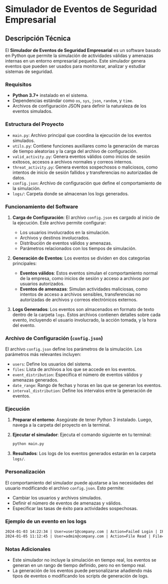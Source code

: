 
# Simulador de Eventos de Seguridad Empresarial

## Descripción Técnica

El **Simulador de Eventos de Seguridad Empresarial** es un software basado en Python que permite la simulación de actividades válidas y amenazas internas en un entorno empresarial pequeño. Este simulador genera eventos que pueden ser usados para monitorear, analizar y estudiar sistemas de seguridad.

### Requisitos

- **Python 3.7+** instalado en el sistema.
- Dependencias estándar como `os`, `sys`, `json`, `random`, y `time`.
- Archivos de configuración JSON para definir la naturaleza de los eventos simulados.

### Estructura del Proyecto

- `main.py`: Archivo principal que coordina la ejecución de los eventos simulados.
- `utils.py`: Contiene funciones auxiliares como la generación de marcas de tiempo aleatorias y la carga del archivo de configuración.
- `valid_activity.py`: Genera eventos válidos como inicios de sesión exitosos, accesos a archivos normales y correos internos.
- `threat_activity.py`: Genera eventos sospechosos o maliciosos, como intentos de inicio de sesión fallidos y transferencias no autorizadas de datos.
- `config.json`: Archivo de configuración que define el comportamiento de la simulación.
- `logs/`: Carpeta donde se almacenan los logs generados.

### Funcionamiento del Software

1. **Carga de Configuración**:
   El archivo `config.json` es cargado al inicio de la ejecución. Este archivo permite configurar:
   - Los usuarios involucrados en la simulación.
   - Archivos y destinos involucrados.
   - Distribución de eventos válidos y amenazas.
   - Parámetros relacionados con los tiempos de simulación.

2. **Generación de Eventos**:
   Los eventos se dividen en dos categorías principales:
   - **Eventos válidos**: Estos eventos simulan el comportamiento normal de la empresa, como inicios de sesión y acceso a archivos por usuarios autorizados.
   - **Eventos de amenazas**: Simulan actividades maliciosas, como intentos de acceso a archivos sensibles, transferencias no autorizadas de archivos y correos electrónicos externos.

3. **Logs Generados**:
   Los eventos son almacenados en formato de texto dentro de la carpeta `logs`. Estos archivos contienen detalles sobre cada evento, incluyendo el usuario involucrado, la acción tomada, y la hora del evento.

### Archivo de Configuración (`config.json`)

El archivo `config.json` define los parámetros de la simulación. Los parámetros más relevantes incluyen:

- `users`: Define los usuarios del sistema.
- `files`: Lista de archivos a los que se accede en los eventos.
- `event_distribution`: Especifica el número de eventos válidos y amenazas generados.
- `date_range`: Rango de fechas y horas en las que se generan los eventos.
- `interval_distribution`: Define los intervalos entre la generación de eventos.

### Ejecución

1. **Preparar el entorno**: Asegúrate de tener Python 3 instalado. Luego, navega a la carpeta del proyecto en la terminal.
2. **Ejecutar el simulador**: Ejecuta el comando siguiente en tu terminal:
   
   ```bash
   python main.py
   ```

3. **Resultados**: Los logs de los eventos generados estarán en la carpeta `logs/`.

### Personalización

El comportamiento del simulador puede ajustarse a las necesidades del usuario modificando el archivo `config.json`. Esto permite:
- Cambiar los usuarios y archivos simulados.
- Definir el número de eventos de amenazas y válidos.
- Especificar las tasas de éxito para actividades sospechosas.

### Ejemplo de un evento en los logs

```txt
2024-01-03 14:22:34 | User=user1@company.com | Action=Failed Login | IP=192.168.1.5 | Location=Remote
2024-01-05 11:12:45 | User=admin@company.com | Action=File Read | File=Sensitive_File.txt | Unauthorized=True
```

### Notas Adicionales

- Este simulador no incluye la simulación en tiempo real, los eventos se generan en un rango de tiempo definido, pero no en tiempo real.
- La generación de los eventos puede personalizarse añadiendo más tipos de eventos o modificando los scripts de generación de logs.
